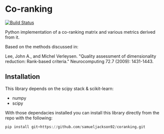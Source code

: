 # Co-ranking

[![Build Status](https://travis-ci.org/samueljackson92/coranking.svg?branch=master)](https://travis-ci.org/samueljackson92/coranking)

Python implementation of a co-ranking matrix and various metrics derived from it.

Based on the methods discussed in:

Lee, John A., and Michel Verleysen. "Quality assessment of dimensionality reduction: Rank-based criteria." Neurocomputing 72.7 (2009): 1431-1443.

Installation
-------------

This library depends on the scipy stack & scikit-learn:

 - numpy
 - scipy

With those dependacies installed you can install this library directly from the repo with the following:

```python
pip install git+https://github.com/samueljackson92/coranking.git
```
